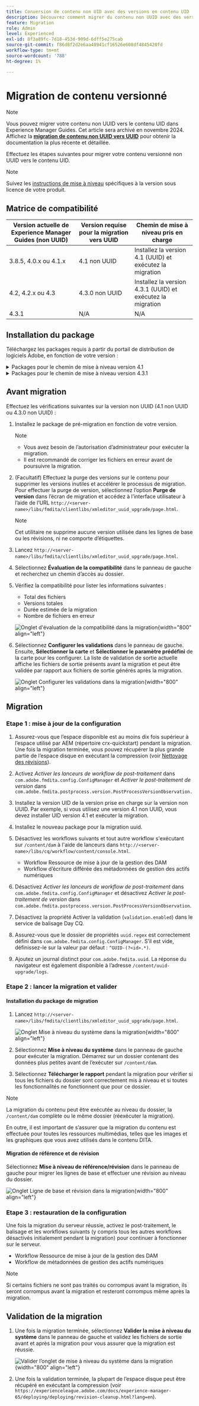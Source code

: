 ```yaml
---
title: Conversion de contenu non UID avec des versions en contenu UID
description: Découvrez comment migrer du contenu non UUID avec des versions vers du contenu UID.
feature: Migration
role: Admin
level: Experienced
exl-id: 8f3a89fc-7d18-453d-909d-6dff5e275cab
source-git-commit: f86d8f2d2e6aa48941cf16526e608df4845420fd
workflow-type: tm+mt
source-wordcount: '788'
ht-degree: 1%

---
```


# Migration de contenu versionné

>[!NOTE]
>
> Vous pouvez migrer votre contenu non UUID vers le contenu UID dans Experience Manager Guides. Cet article sera archivé en novembre 2024.
>Affichez la [**migration de contenu non UUID vers UUID**](./migrate-non-uuid-uuid.md) pour obtenir la documentation la plus récente et détaillée.

Effectuez les étapes suivantes pour migrer votre contenu versionné non UUID vers le contenu UID.

>[!NOTE]
>
>Suivez les [instructions de mise à niveau](./upgrade-xml-documentation.md) spécifiques à la version sous licence de votre produit.

## Matrice de compatibilité

| Version actuelle de Experience Manager Guides (non UUID) | Version requise pour la migration vers UUID | Chemin de mise à niveau pris en charge |
|---|---|---|
| 3.8.5, 4.0.x ou 4.1.x | 4.1 non UUID | Installez la version 4.1 (UUID) et exécutez la migration |
| 4.2, 4.2.x ou 4.3 | 4.3.0 non UUID | Installez la version 4.3.1 (UUID) et exécutez la migration |
| 4.3.1 | N/A | N/A |

## Installation du package

Téléchargez les packages requis à partir du portail de distribution de logiciels Adobe, en fonction de votre version :
<details>
<summary>  Packages pour le chemin de mise à niveau version 4.1</summary>

1. **Avant la migration** : [com.adobe.guides.pre-uuid-migration-1.0.9.zip](https://experience.adobe.com/#/downloads/content/software-distribution/en/aem.html?package=%2Fcontent%2Fsoftware-distribution%2Fen%2Fdetails.html%2Fcontent%2Fdam%2Faem%2Fpublic%2Faemdox%2Fother-packages%2Fuuid-migration%2F1-0%2Fcom.adobe.guides.pre-uuid-migration-1.0.9.zip)
1. **Migration** : [com.adobe.guides.uuid-upgrade-1.0.19.zip](https://experience.adobe.com/#/downloads/content/software-distribution/en/aem.html?package=%2Fcontent%2Fsoftware-distribution%2Fen%2Fdetails.html%2Fcontent%2Fdam%2Faem%2Fpublic%2Faemdox%2Fother-packages%2Fuuid-migration%2F1-0%2Fcom.adobe.guides.uuid-upgrade-1.0.19.zip)
</details>


<details>
<summary> Packages pour le chemin de mise à niveau version 4.3.1</summary>

1. **Avant la migration** : [com.adobe.guides.pre-uuid-migration-1.1.3.zip](https://experience.adobe.com/#/downloads/content/software-distribution/en/aem.html?package=%2Fcontent%2Fsoftware-distribution%2Fen%2Fdetails.html%2Fcontent%2Fdam%2Faem%2Fpublic%2Faemdox%2Fother-packages%2Fuuid-migration%2Fcom.adobe.guides.pre-uuid-migration-1.1.3.zip)
1. **Migration** : [com.adobe.guides.uuid-upgrade-1.1.15.zip](https://experience.adobe.com/#/downloads/content/software-distribution/en/aem.html?package=%2Fcontent%2Fsoftware-distribution%2Fen%2Fdetails.html%2Fcontent%2Fdam%2Faem%2Fpublic%2Faemdox%2Fother-packages%2Fuuid-migration%2Fcom.adobe.guides.uuid-upgrade-1.1.15.zip)

</details>

## Avant migration

Effectuez les vérifications suivantes sur la version non UUID (4.1 non UUID ou 4.3.0 non UUID) :

1. Installez le package de pré-migration en fonction de votre version.

   >[!NOTE]
   >
   >* Vous avez besoin de l’autorisation d’administrateur pour exécuter la migration.
   >* Il est recommandé de corriger les fichiers en erreur avant de poursuivre la migration.

1. (Facultatif) Effectuez la purge des versions sur le contenu pour supprimer les versions inutiles et accélérer le processus de migration. Pour effectuer la purge de version, sélectionnez l’option **Purge de version** dans l’écran de migration et accédez à l’interface utilisateur à l’aide de l’URL `http://<server- name>/libs/fmdita/clientlibs/xmleditor_uuid_upgrade/page.html`.
   >[!NOTE]
   >
   >Cet utilitaire ne supprime aucune version utilisée dans les lignes de base ou les révisions, ni ne comporte d’étiquettes.

1. Lancez `http://<server-name>/libs/fmdita/clientlibs/xmleditor_uuid_upgrade/page.html`.
1. Sélectionnez **Évaluation de la compatibilité** dans le panneau de gauche et recherchez un chemin d’accès au dossier.
1. Vérifiez la compatibilité pour lister les informations suivantes :
   * Total des fichiers
   * Versions totales
   * Durée estimée de la migration
   * Nombre de fichiers en erreur

   ![ Onglet d&#39;évaluation de la compatibilité dans la migration](assets/migration-compatibility-assessment.png){width="800" align="left"}


1. Sélectionnez **Configurer les validations** dans le panneau de gauche. Ensuite, **Sélectionner la carte** et **Sélectionner le paramètre prédéfini** de la carte pour les configurer. La liste de validation de sortie actuelle affiche les fichiers de sortie présents avant la migration et peut être validée par rapport aux fichiers de sortie générés après la migration.

   ![ Onglet Configurer les validations dans la migration](assets/migration-configure-validation.png){width="800" align="left"}




## Migration

### Etape 1 : mise à jour de la configuration

1. Assurez-vous que l’espace disponible est au moins dix fois supérieur à l’espace utilisé par AEM (répertoire crx-quickstart) pendant la migration. Une fois la migration terminée, vous pouvez récupérer la plus grande partie de l’espace disque en exécutant la compression (voir [Nettoyage des révisions](https://experienceleague.adobe.com/docs/experience-manager-65/deploying/deploying/revision-cleanup.html?lang=fr)).

1. Activez *Activer les lanceurs de workflow de post-traitement* dans `com.adobe.fmdita.config.ConfigManager` et *Activer le post-traitement de version* dans `com.adobe.fmdita.postprocess.version.PostProcessVersionObservation.`

1. Installez la version UID de la version prise en charge sur la version non UUID. Par exemple, si vous utilisez une version 4.1 non UUID, vous devez installer UID version 4.1 et exécuter la migration.

1. Installez le nouveau package pour la migration uuid.

1. Désactivez les workflows suivants et tout autre workflow s&#39;exécutant sur `/content/dam` à l&#39;aide de lanceurs dans `http://<server-name>/libs/cq/workflow/content/console.html`.

   * Workflow Ressource de mise à jour de la gestion des DAM
   * Workflow d’écriture différée des métadonnées de gestion des actifs numériques

1. Désactivez *Activer les lanceurs de workflow de post-traitement* dans `com.adobe.fmdita.config.ConfigManager` et désactivez *Activer le post-traitement de version* dans `com.adobe.fmdita.postprocess.version.PostProcessVersionObservation`.

1. Désactivez la propriété Activer la validation (`validation.enabled`) dans le service de balisage Day CQ.

1. Assurez-vous que le dossier de propriétés `uuid.regex` est correctement défini dans `com.adobe.fmdita.config.ConfigManager`. S’il est vide, définissez-le sur la valeur par défaut : `^GUID-(?<id>.*)`.
1. Ajoutez un journal distinct pour `com.adobe.fmdita.uuid`. La réponse du navigateur est également disponible à l’adresse `/content/uuid-upgrade/logs`.

### Etape 2 : lancer la migration et valider

#### Installation du package de migration

1. Lancez `http://<server-name>/libs/fmdita/clientlibs/xmleditor_uuid_upgrade/page.html`.

   ![Onglet Mise à niveau du système dans la migration](assets/migration-system-upgrade.png){width="800" align="left"}

1. Sélectionnez **Mise à niveau du système** dans le panneau de gauche pour exécuter la migration. Démarrez sur un dossier contenant des données plus petites avant de l’exécuter sur `/content/dam`.

1. Sélectionnez **Télécharger le rapport** pendant la migration pour vérifier si tous les fichiers du dossier sont correctement mis à niveau et si toutes les fonctionnalités ne fonctionnent que pour ce dossier.


>[!NOTE]
>
> La migration du contenu peut être exécutée au niveau du dossier, la `/content/dam` complète ou le même dossier (réexécuter la migration).

En outre, il est important de s’assurer que la migration du contenu est effectuée pour toutes les ressources multimédias, telles que les images et les graphiques que vous avez utilisés dans le contenu DITA.

#### Migration de référence et de révision

Sélectionnez **Mise à niveau de référence/révision** dans le panneau de gauche pour migrer les lignes de base et effectuer une révision au niveau du dossier.

![Onglet Ligne de base et révision dans la migration](assets/migration-baseline-review-upgrade.png){width="800" align="left"}


### Etape 3 : restauration de la configuration

Une fois la migration du serveur réussie, activez le post-traitement, le balisage et les workflows suivants (y compris tous les autres workflows désactivés initialement pendant la migration) pour continuer à fonctionner sur le serveur.

* Workflow Ressource de mise à jour de la gestion des DAM
* Workflow de métadonnées de gestion des actifs numériques

>[!NOTE]
>
>Si certains fichiers ne sont pas traités ou corrompus avant la migration, ils seront corrompus avant la migration et resteront corrompus même après la migration.

## Validation de la migration

1. Une fois la migration terminée, sélectionnez **Valider la mise à niveau du système** dans le panneau de gauche et validez les fichiers de sortie avant et après la migration pour vous assurer que la migration est réussie.

   ![Valider l’onglet de mise à niveau du système dans la migration](assets/migration-validate-system-upgrade.png){width="800" align="left"}


1. Une fois la validation terminée, la plupart de l’espace disque peut être récupéré en exécutant la compression (voir `https://experienceleague.adobe.com/docs/experience-manager-65/deploying/deploying/revision-cleanup.html?lang=en`).
